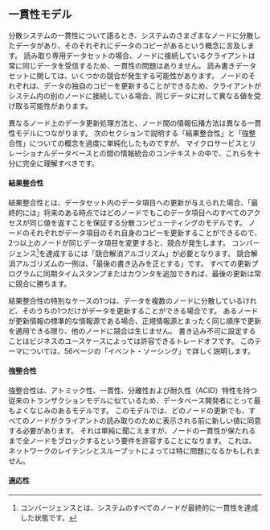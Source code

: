 ## 一貫性モデル

分散システムの一貫性について語るとき、システムのさまざまなノードに分散したデータがあり、そのそれぞれにデータのコピーがあるという概念に言及します。
読み取り専用データセットの場合、ノードに接続しているクライアントは常に同じデータを受信するため、一貫性の問題はありません。
読み書きデータセットに関しては、いくつかの競合が発生する可能性があります。
ノードのそれぞれは、データの独自のコピーを更新することができるため、クライアントがシステム内の別のノードに接続している場合、同じデータに対して異なる値を受け取る可能性があります。

異なるノード上のデータ更新処理方法と、ノード間の情報伝播方法は異なる一貫性モデルにつながります。
次のセクションで説明する「結果整合性」と「強整合性」についての概念を過度に単純化したものですが、
マイクロサービスとリレーショナルデータベースとの間の情報統合のコンテキストの中で、これらを十分に完全に理解すべきです。


#### 結果整合性

結果整合性とは、データセット内のデータ項目への更新が与えられた場合、「最終的には」将来のある時点ではどのノードでもこのデータ項目へのすべてのアクセスが同じ値を返すことを保証する分散コンピューティングのモデルです。
ノードのそれぞれがデータ項目のそれ自身のコピーを更新することができるので、2つ以上のノードが同じデータ項目を変更すると、競合が発生します。
コンバージェンス[^1]を達成するには「競合解消アルゴリズム」が必要となります。
競合解消アルゴリズムの一例は、「最後の書き込みを正とする」です。
すべての更新プログラムに同期タイムスタンプまたはカウンタを追加できれば、最後の更新は常に競合に勝ちます。

結果整合性の特別なケースの1つは、データを複数のノードに分散しているけれど、そのうちの1つだけがデータを更新することができる場合です。
あるノードが更新情報の標準的な情報源である場合、正規情報源とまったく同じ順序で更新を適用できる限り、他のノードに競合は生じません。
書き込み不可に設定することはビジネスのユースケースによっては許容できるトレードオフです。
このテーマについては、56ページの「イベント・ソーシング」で詳しく説明します。

[^1]:コンバージェンスとは、システムのすべてのノードが最終的に一貫性を達成した状態です。

#### 強整合性

強整合性は、アトミック性、一貫性、分離性および耐久性（ACID）特性を持つ従来のトランザクションモデルに似ているため、データベース開発者にとって最もよくなじみのあるモデルです。
このモデルでは、どのノードの更新でも、すべてのノードがクライアントの読み取りのために表示される前に新しい値に同意する必要があります。
それは単純に聞こえますが、ノードの一貫性が保たれるまで全ノードをブロックするという要件を許容することになります。
これは、ネットワークのレイテンシとスループットによっては特に問題になるかもしれません。


#### 適応性